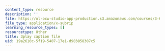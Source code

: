 ```yaml
---
content_type: resource
description: ''
file: https://ol-ocw-studio-app-production.s3.amazonaws.com/courses/3-091sc-introduction-to-solid-state-chemistry-fall-2010/19a2610c5f19540717e1d903858307c5_UwZU-Lk26X4.srt
file_type: application/x-subrip
learning_resource_types: []
resourcetype: Other
title: 3play caption file
uid: 19a2610c-5f19-5407-17e1-d903858307c5
---
```

